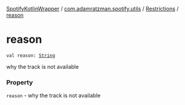 [SpotifyKotlinWrapper](../../index.md) / [com.adamratzman.spotify.utils](../index.md) / [Restrictions](index.md) / [reason](./reason.md)

# reason

`val reason: `[`String`](https://kotlinlang.org/api/latest/jvm/stdlib/kotlin/-string/index.html)

why the track is not available

### Property

`reason` - why the track is not available